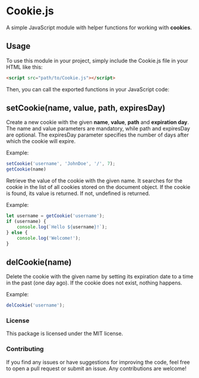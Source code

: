 # Cookie.js
A simple JavaScript module with helper functions for working with **cookies**.

## Usage
To use this module in your project, simply include the Cookie.js file in your HTML like this:

```html
<script src="path/to/Cookie.js"></script>
```

Then, you can call the exported functions in your JavaScript code:

## setCookie(name, value, path, expiresDay)
Create a new cookie with the given **name**, **value**, **path** and **expiration day**. The name and value parameters are mandatory, while path and expiresDay are optional. The expiresDay parameter specifies the number of days after which the cookie will expire.

Example:
```javascript
setCookie('username', 'JohnDoe', '/', 7);
getCookie(name)
```
Retrieve the value of the cookie with the given name. It searches for the cookie in the list of all cookies stored on the document object. If the cookie is found, its value is returned. If not, undefined is returned.

Example:
```javascript
let username = getCookie('username');
if (username) {
    console.log(`Hello ${username}!`);
} else {
    console.log('Welcome!');
}
```
## delCookie(name)
Delete the cookie with the given name by setting its expiration date to a time in the past (one day ago). If the cookie does not exist, nothing happens.

Example:
```javascript
delCookie('username');
```

### License
This package is licensed under the MIT license.

### Contributing
If you find any issues or have suggestions for improving the code, feel free to open a pull request or submit an issue. Any contributions are welcome!
